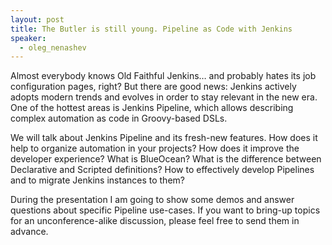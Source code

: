 ```yaml
---
layout: post
title: The Butler is still young. Pipeline as Code with Jenkins
speaker:
  - oleg_nenashev
---
```

Almost everybody knows Old Faithful Jenkins… and probably hates its job configuration pages, right? But there are good news: Jenkins actively adopts modern trends and evolves in order to stay relevant in the new era. One of the hottest areas is Jenkins Pipeline, which allows describing complex automation as code in Groovy-based DSLs.

We will talk about Jenkins Pipeline and its fresh-new features. How does it help to organize automation in your projects? How does it improve the developer experience? What is BlueOcean? What is the difference between Declarative and Scripted definitions? How to effectively develop Pipelines and to migrate Jenkins instances to them?

During the presentation I am going to show some demos and answer questions about specific Pipeline use-cases. If you want to bring-up topics for an unconference-alike discussion, please feel free to send them in advance.
